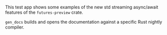 This test app shows some examples of the new std streaming async/await features of the `futures-preview` crate.

`gen_docs` builds and opens the documentation against a specific Rust nightly compiler.
